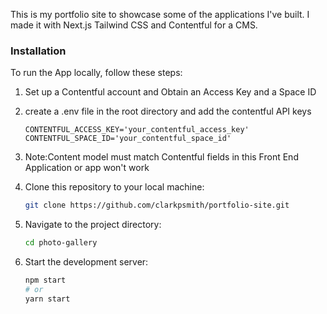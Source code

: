 This is my portfolio site to showcase some of the applications I've built. I made it with Next.js Tailwind CSS and Contentful for a CMS.

### Installation

To run the App locally, follow these steps:

1. Set up a Contentful account and Obtain an Access Key and a Space ID

2. create a .env file in the root directory and add the contentful API keys
   
	```CONTENTFUL_ACCESS_KEY='your_contentful_access_key'```
	```CONTENTFUL_SPACE_ID='your_contentful_space_id'```
	
4.  Note:Content model must match Contentful fields in this Front End Application or app won't work
  
5. Clone this repository to your local machine:

   ```bash
   git clone https://github.com/clarkpsmith/portfolio-site.git
   ```
   
6. Navigate to the project directory:

	```bash 
	cd photo-gallery
	```
7. Start the development server:

	```bash 
	npm start
 	# or
	yarn start
	```
